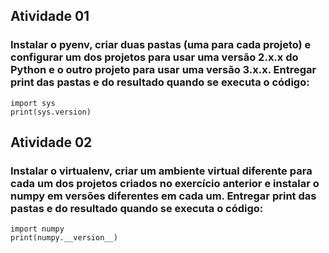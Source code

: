 ## Atividade 01
### Instalar o pyenv, criar duas pastas (uma para cada projeto) e configurar um dos projetos para usar uma versão 2.x.x do Python e o outro projeto para usar uma versão 3.x.x. Entregar print das pastas e do resultado quando se executa o código: 
```
import sys
print(sys.version)
```

## Atividade 02
### Instalar o virtualenv, criar um ambiente virtual diferente para cada um dos projetos criados no exercício anterior e instalar o numpy em versões diferentes em cada um. Entregar print das pastas e do resultado quando se executa o código:
```
import numpy
print(numpy.__version__)
```